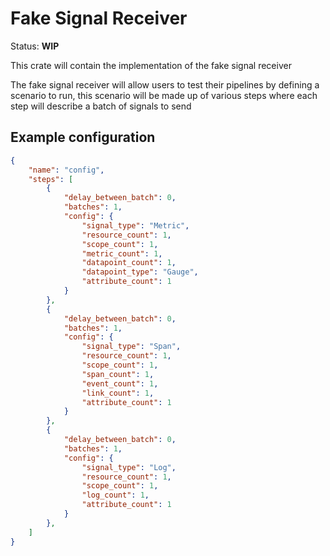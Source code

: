 # Fake Signal Receiver

Status: **WIP**

This crate will contain the implementation of the fake signal receiver

The fake signal receiver will allow users to test their pipelines by defining 
a scenario to run, this scenario will be made up of various steps where each 
step will describe a batch of signals to send

## Example configuration

```json
{
    "name": "config",
    "steps": [
        {
            "delay_between_batch": 0,
            "batches": 1,
            "config": {
                "signal_type": "Metric",
                "resource_count": 1,
                "scope_count": 1,
                "metric_count": 1,
                "datapoint_count": 1,
                "datapoint_type": "Gauge",
                "attribute_count": 1
            }
        },
        {
            "delay_between_batch": 0,
            "batches": 1,
            "config": {
                "signal_type": "Span",
                "resource_count": 1,
                "scope_count": 1,
                "span_count": 1,
                "event_count": 1,
                "link_count": 1,
                "attribute_count": 1
            }
        },
        {
            "delay_between_batch": 0,
            "batches": 1,
            "config": {
                "signal_type": "Log",
                "resource_count": 1,
                "scope_count": 1,
                "log_count": 1,
                "attribute_count": 1
            }
        },
    ]
}
```
